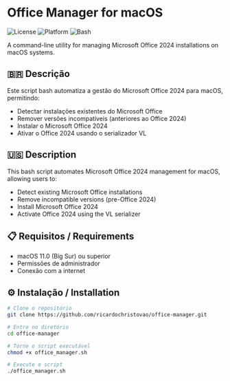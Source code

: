 # Office Manager for macOS

![License](https://img.shields.io/badge/license-MIT-blue.svg)
![Platform](https://img.shields.io/badge/platform-macOS-lightgrey.svg)
![Bash](https://img.shields.io/badge/bash-4.0%2B-brightgreen.svg)

A command-line utility for managing Microsoft Office 2024 installations on macOS systems.

## 🇧🇷 Descrição

Este script bash automatiza a gestão do Microsoft Office 2024 para macOS, permitindo:

- Detectar instalações existentes do Microsoft Office
- Remover versões incompatíveis (anteriores ao Office 2024)
- Instalar o Microsoft Office 2024
- Ativar o Office 2024 usando o serializador VL

## 🇺🇸 Description

This bash script automates Microsoft Office 2024 management for macOS, allowing users to:

- Detect existing Microsoft Office installations
- Remove incompatible versions (pre-Office 2024)
- Install Microsoft Office 2024
- Activate Office 2024 using the VL serializer

## 📋 Requisitos / Requirements

- macOS 11.0 (Big Sur) ou superior
- Permissões de administrador
- Conexão com a internet

## ⚙️ Instalação / Installation

```bash
# Clone o repositório
git clone https://github.com/ricardochristovao/office-manager.git

# Entre no diretório
cd office-manager

# Torne o script executável
chmod +x office_manager.sh

# Execute o script
./office_manager.sh
